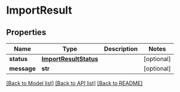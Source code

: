 # ImportResult

## Properties
Name | Type | Description | Notes
------------ | ------------- | ------------- | -------------
**status** | [**ImportResultStatus**](ImportResultStatus.md) |  | [optional] 
**message** | **str** |  | [optional] 

[[Back to Model list]](../README.md#documentation-for-models) [[Back to API list]](../README.md#documentation-for-api-endpoints) [[Back to README]](../README.md)

